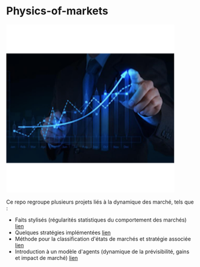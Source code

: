 # Physics-of-markets

<img src="img/opening.png" width="450"> 


Ce repo regroupe plusieurs projets liés à la dynamique des marché, tels que :
- Faits stylisés (régularités statistiques du comportement des marchés) [lien](https://github.com/Gruz77/Physics-of-Markets/tree/main/Stylized_Facts)
- Quelques stratégies implémentées [lien](https://github.com/Gruz77/Physics-of-Markets/tree/main/Strategies)
- Méthode pour la classification d'états de marchés et stratégie associée [lien](https://github.com/Gruz77/Physics-of-Markets/tree/main/Market_States)
- Introduction à un modèle d'agents (dynamique de la prévisibilité, gains et impact de marché) [lien](https://github.com/Gruz77/Physics-of-Markets/tree/main/Agents_Model)
